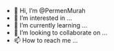 - 👋 Hi, I’m @PermenMurah
- 👀 I’m interested in ...
- 🌱 I’m currently learning ...
- 💞️ I’m looking to collaborate on ...
- 📫 How to reach me ...

<!---
PermenMurah/PermenMurah is a ✨ special ✨ repository because its `README.md` (this file) appears on your GitHub profile.
You can click the Preview link to take a look at your changes.
--->
